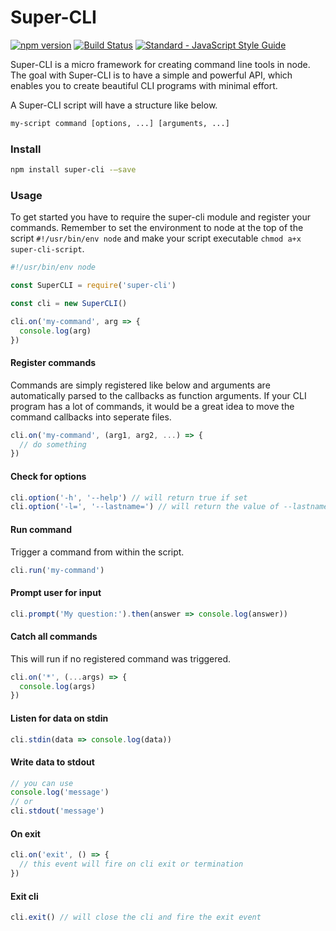 # Super-CLI

[![npm version](https://img.shields.io/npm/v/super-cli.svg)](https://www.npmjs.com/package/super-cli)
[![Build Status](https://travis-ci.org/kvartborg/super-cli.svg?branch=master)](https://travis-ci.org/kvartborg/super-cli)
[![Standard - JavaScript Style Guide](https://img.shields.io/badge/code%20style-standard-brightgreen.svg)](http://standardjs.com/)

Super-CLI is a micro framework for creating command line tools in node.
The goal with Super-CLI is to have a simple and powerful API, which enables you
to create beautiful CLI programs with minimal effort.

A Super-CLI script will have a structure like below.
```sh
my-script command [options, ...] [arguments, ...]
```

### Install
```sh
npm install super-cli -—save
```

### Usage
To get started you have to require the super-cli module and register your commands.
Remember to set the environment to node at the top of the script `#!/usr/bin/env node` and make your script executable `chmod a+x super-cli-script`.
```js
#!/usr/bin/env node

const SuperCLI = require('super-cli')

const cli = new SuperCLI()

cli.on('my-command', arg => {
  console.log(arg)
})
```

#### Register commands
Commands are simply registered like below and arguments are automatically
parsed to the callbacks as function arguments.
If your CLI program has a lot of commands, it would be a great idea to move
the command callbacks into seperate files.
```js
cli.on('my-command', (arg1, arg2, ...) => {
  // do something
})
```

#### Check for options
```js
cli.option('-h', '--help') // will return true if set
cli.option('-l=', '--lastname=') // will return the value of --lastname if set
```

#### Run command
Trigger a command from within the script.
```js
cli.run('my-command')
```

#### Prompt user for input
```js
cli.prompt('My question:').then(answer => console.log(answer))
```

#### Catch all commands
This will run if no registered command was triggered.
```js
cli.on('*', (...args) => {
  console.log(args)
})
```

#### Listen for data on stdin
```js
cli.stdin(data => console.log(data))
```

#### Write data to stdout
```js
// you can use
console.log('message')
// or
cli.stdout('message')
```

#### On exit
```js
cli.on('exit', () => {
  // this event will fire on cli exit or termination
})
```

#### Exit cli
```js
cli.exit() // will close the cli and fire the exit event
```
